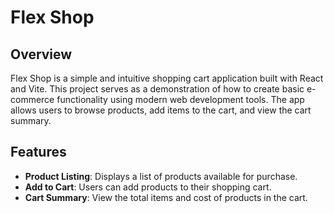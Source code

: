 # Flex Shop

## Overview

Flex Shop is a simple and intuitive shopping cart application built with React and Vite. This project serves as a demonstration of how to create basic e-commerce functionality using modern web development tools. The app allows users to browse products, add items to the cart, and view the cart summary.

## Features

- **Product Listing**: Displays a list of products available for purchase.
- **Add to Cart**: Users can add products to their shopping cart.
- **Cart Summary**: View the total items and cost of products in the cart.
